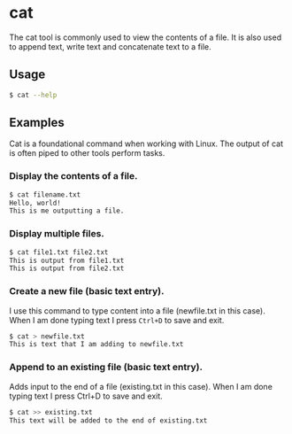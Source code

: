 # cat

The cat tool is commonly used to view the contents of a file. It is also used to append text, write text and concatenate text to a file.

## Usage

```bash
$ cat --help

```

## Examples

Cat is a foundational command when working with Linux. The output of cat is often piped to other tools perform tasks.

### Display the contents of a file.

```bash
$ cat filename.txt
Hello, world!
This is me outputting a file.
```

### Display multiple files.

```bash
$ cat file1.txt file2.txt
This is output from file1.txt
This is output from file2.txt
```

### Create a new file (basic text entry).

I use this command to type content into a file (newfile.txt in this case). When I am done typing text I press `Ctrl+D` to save and exit.

```bash
$ cat > newfile.txt
This is text that I am adding to newfile.txt
```

### Append to an existing file (basic text entry).

Adds input to the end of a file (existing.txt in this case). When I am done typing text I press Ctrl+D to save and exit.

```bash
$ cat >> existing.txt
This text will be added to the end of existing.txt
```
